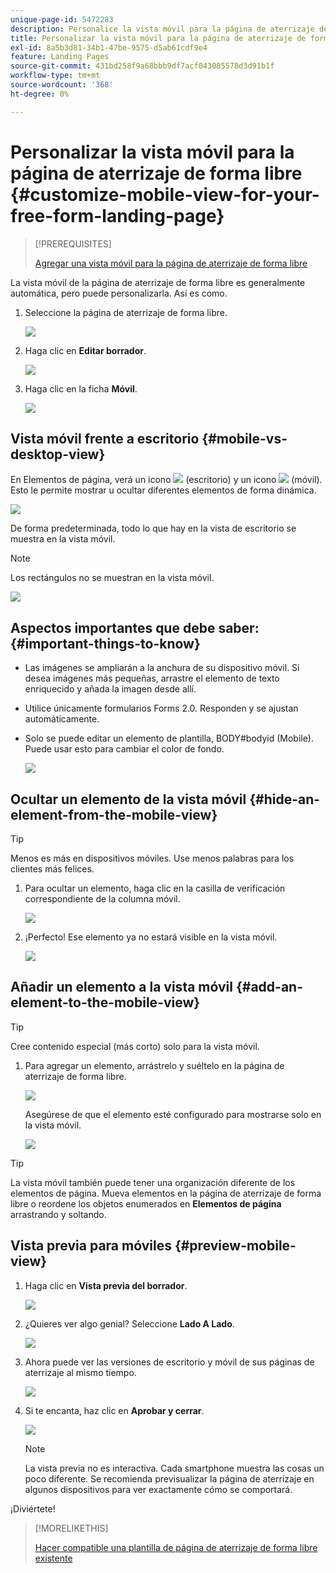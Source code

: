 ```yaml
---
unique-page-id: 5472283
description: Personalice la vista móvil para la página de aterrizaje de forma libre - Documentos de Marketo - Documentación del producto
title: Personalizar la vista móvil para la página de aterrizaje de forma libre
exl-id: 8a5b3d81-34b1-47be-9575-d5ab61cdf9e4
feature: Landing Pages
source-git-commit: 431bd258f9a68bbb9df7acf043085578d3d91b1f
workflow-type: tm+mt
source-wordcount: '368'
ht-degree: 0%

---
```


# Personalizar la vista móvil para la página de aterrizaje de forma libre {#customize-mobile-view-for-your-free-form-landing-page}

>[!PREREQUISITES]
>
>[Agregar una vista móvil para la página de aterrizaje de forma libre](/help/marketo/product-docs/demand-generation/landing-pages/free-form-landing-pages/add-a-mobile-view-for-your-free-form-landing-page.md)

La vista móvil de la página de aterrizaje de forma libre es generalmente automática, pero puede personalizarla. Así es como.

1. Seleccione la página de aterrizaje de forma libre.

   ![](assets/selectlandingapge.jpg)

1. Haga clic en **Editar borrador**.

   ![](assets/image2015-1-22-18-3a33-3a12.png)

1. Haga clic en la ficha **Móvil**.

   ![](assets/image2015-1-22-18-3a31-3a40.png)

## Vista móvil frente a escritorio {#mobile-vs-desktop-view}

En Elementos de página, verá un icono ![](assets/image2015-1-22-18-3a39-3a53.png) (escritorio) y un icono ![](assets/image2015-1-22-18-3a40-3a31.png) (móvil). Esto le permite mostrar u ocultar diferentes elementos de forma dinámica.

![](assets/image2015-5-21-15-3a9-3a34.png)

De forma predeterminada, todo lo que hay en la vista de escritorio se muestra en la vista móvil.

>[!NOTE]
>
>Los rectángulos no se muestran en la vista móvil.

![](assets/image2015-5-21-15-3a12-3a2.png)

## Aspectos importantes que debe saber: {#important-things-to-know}

* Las imágenes se ampliarán a la anchura de su dispositivo móvil. Si desea imágenes más pequeñas, arrastre el elemento de texto enriquecido y añada la imagen desde allí.
* Utilice únicamente formularios Forms 2.0. Responden y se ajustan automáticamente.
* Solo se puede editar un elemento de plantilla, BODY#bodyid (Mobile). Puede usar esto para cambiar el color de fondo.

  ![](assets/image2015-5-21-15-3a15-3a47.png)

## Ocultar un elemento de la vista móvil {#hide-an-element-from-the-mobile-view}

>[!TIP]
>
>Menos es más en dispositivos móviles. Use menos palabras para los clientes más felices.

1. Para ocultar un elemento, haga clic en la casilla de verificación correspondiente de la columna móvil.

   ![](assets/image2015-5-21-15-3a28-3a17.png)

1. ¡Perfecto! Ese elemento ya no estará visible en la vista móvil.

   ![](assets/image2015-5-21-15-3a30-3a17.png)

## Añadir un elemento a la vista móvil {#add-an-element-to-the-mobile-view}

>[!TIP]
>
>Cree contenido especial (más corto) solo para la vista móvil.

1. Para agregar un elemento, arrástrelo y suéltelo en la página de aterrizaje de forma libre.

   ![](assets/image2015-5-21-15-3a32-3a22.png)

   Asegúrese de que el elemento esté configurado para mostrarse solo en la vista móvil.

   ![](assets/image2015-5-21-15-3a35-3a29.png)

>[!TIP]
>
>La vista móvil también puede tener una organización diferente de los elementos de página. Mueva elementos en la página de aterrizaje de forma libre o reordene los objetos enumerados en **Elementos de página** arrastrando y soltando.

## Vista previa para móviles {#preview-mobile-view}

1. Haga clic en **Vista previa del borrador**.

   ![](assets/image2015-5-21-15-3a36-3a35.png)

1. ¿Quieres ver algo genial? Seleccione **Lado A Lado**.

   ![](assets/image2015-1-22-20-3a2-3a15.png)

1. Ahora puede ver las versiones de escritorio y móvil de sus páginas de aterrizaje al mismo tiempo.

   ![](assets/image2015-1-22-20-3a3-3a22.png)

1. Si te encanta, haz clic en **Aprobar y cerrar**.

   ![](assets/image2015-1-22-20-3a5-3a36.png)

   >[!NOTE]
   >
   >La vista previa no es interactiva. Cada smartphone muestra las cosas un poco diferente. Se recomienda previsualizar la página de aterrizaje en algunos dispositivos para ver exactamente cómo se comportará.

¡Diviértete!

>[!MORELIKETHIS]
>
>[Hacer compatible una plantilla de página de aterrizaje de forma libre existente](/help/marketo/product-docs/demand-generation/landing-pages/landing-page-templates/make-an-existing-free-form-landing-page-template-mobile-compatible.md)
